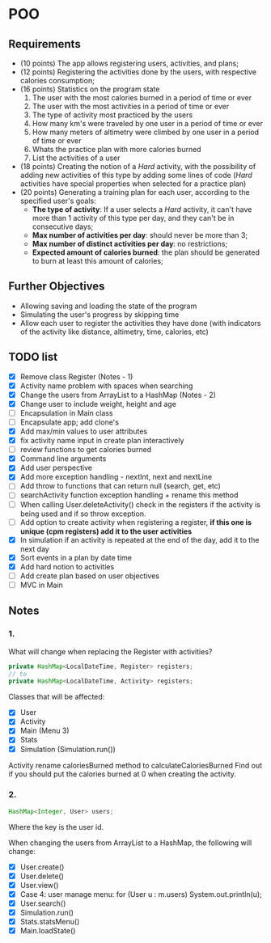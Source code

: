 # POO

## Requirements

- (10 points) The app allows registering users, activities, and plans;
- (12 points) Registering the activities done by the users, with respective calories consumption;
- (16 points) Statistics on the program state
  1. The user with the most calories burned in a period of time or ever
  2. The user with the most activities in a period of time or ever
  3. The type of activity most practiced by the users
  4. How many km's were traveled by one user in a period of time or ever
  5. How many meters of altimetry were climbed by one user in a period of time or ever
  6. Whats the practice plan with more calories burned
  7. List the activities of a user
- (18 points) Creating the notion of a *Hard* activity, with the possibility of adding new activities of this type by adding some lines of code (*Hard* activities have special properties when selected for a practice plan)
- (20 points) Generating a training plan for each user, according to the specified user's goals:
  - **The type of activity**: If a user selects a *Hard* activity, it can't have more than 1 activity of this type per day, and they can't be in consecutive days;
  - **Max number of activities per day**: should never be more than 3;
  - **Max number of distinct activities per day**: no restrictions;
  - **Expected amount of calories burned**: the plan should be generated to burn at least this amount of calories;

## Further Objectives

- Allowing saving and loading the state of the program
- Simulating the user's progress by skipping time
- Allow each user to register the activities they have done (with indicators of the activity like distance, altimetry, time, calories, etc)

## TODO list

- [x] Remove class Register (Notes - 1)
- [x] Activity name problem with spaces when searching
- [x] Change the users from ArrayList to a HashMap (Notes - 2)
- [x] Change user to include weight, height and age
- [ ] Encapsulation in Main class
- [ ] Encapsulate app; add clone's
- [x] Add max/min values to user attributes
- [x] fix activity name input in create plan interactively
- [ ] review functions to get calories burned
- [x] Command line arguments
- [x] Add user perspective
- [x] Add more exception handling - nextInt, next and nextLine
- [ ] Add throw to functions that can return null (search, get, etc)
- [ ] searchActivity function exception handling + rename this method
- [ ] When calling User.deleteActivity() check in the registers if the activity is being used and if so throw exception.
- [ ] Add option to create activity when registering a register, **if this one is unique (cpm registers) add it to the user activities**
- [x] In simulation if an activity is repeated at the end of the day, add it to the next day
- [x] Sort events in a plan by date time
- [x] Add hard notion to activities
- [ ] Add create plan based on user objectives
- [ ] MVC in Main

## Notes

### 1.

What will change when replacing the Register with activities?

```java
private HashMap<LocalDateTime, Register> registers;
// to
private HashMap<LocalDateTime, Activity> registers;
```

Classes that will be affected:
- [x] User
- [x] Activity
- [x] Main (Menu 3)
- [x] Stats
- [x] Simulation (Simulation.run())

Activity rename caloriesBurned method to calculateCaloriesBurned
Find out if you should put the calories burned at 0 when creating the activity.

### 2.

```java
HashMap<Integer, User> users;
```

Where the key is the user id.

When changing the users from ArrayList to a HashMap, the following will change:

- [x] User.create()
- [x] User.delete()
- [x] User.view()
- [x] Case 4: user manage menu: for (User u : m.users) System.out.println(u);
- [x] User.search()
- [x] Simulation.run()
- [x] Stats.statsMenu()
- [x] Main.loadState()
